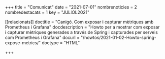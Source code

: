 +++
title             = "Comunicat"
date	 	  	  = "2021-07-01"
nombrenoticies    = 2
nombredestacats   = 1
key 		  	  = "JULIOL2021"

[[relacionats]]
doctitle          = "Canigó. Com exposar i capturar mètriques amb Prometheus i Grafana"
docdescription    = "Howto per a mostrar com exposar i capturar mètriques generades a través de Spring i capturades per serveis com Prometheus i Grafana"
docurl            = "/howtos/2021-01-02-Howto-spring-expose-metrics/"
doctype           = "HTML"

+++
